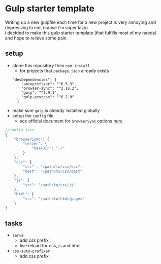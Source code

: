 # Gulp starter template

Writing up a new gulpfile each time for a new project is very annoying and depressing to me, (cause i'm super lazy)  
i decided to make this gulp starter template (that fulfills most of my needs) and hope to relieve some pain.

## setup
- clone this repository then `npm install`
	- for projects that `package.json` already exists
	```
	"devDependencies": {
	    "autoprefixer": "^6.5.3",
	    "browser-sync": "^2.18.2",
	    "gulp": "^3.9.1",
	    "gulp-postcss": "^6.2.0"
	  }
	```
- make sure `gulp` is already installed globally
- setup the `config` file
	- see official document for `browserSync` options [here](https://www.browsersync.io/docs/options)
```js
//config.json
{
	"browserSync": {
		"server": {
            "baseDir": "./"
        }
    },
	"css": {
		"src" : "/path/to/css/src",
		"dest": "/path/to/css/dest"		
	},
	"js": {
		"src": "/path/to/css/js"
	},
	"html": {
		"src": "/path/to/html/pages"
	}
}
```
## tasks
- `serve`
	- add css prefix
	- live reload for css, js and html
- `css-auto-prefixer`
	- add css prefix

